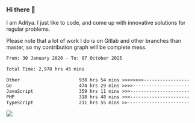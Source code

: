### Hi there 👋

I am Aditya. I just like to code, and come up with innovative solutions for regular problems.

Please note that a lot of work I do is on Gitlab and other branches than master, so my contribution graph will be complete mess.

<!--START_SECTION:waka-->

```txt
From: 30 January 2020 - To: 07 October 2025

Total Time: 2,978 hrs 45 mins

Other                      938 hrs 54 mins >>>>>>>>-----------------   31.52 %
Go                         474 hrs 29 mins >>>>---------------------   15.93 %
JavaScript                 359 hrs 11 mins >>>----------------------   12.06 %
PHP                        318 hrs 48 mins >>>----------------------   10.70 %
TypeScript                 211 hrs 55 mins >>-----------------------   07.11 %
```

<!--END_SECTION:waka-->

![](https://komarev.com/ghpvc/?username=BrainBuzzer)
